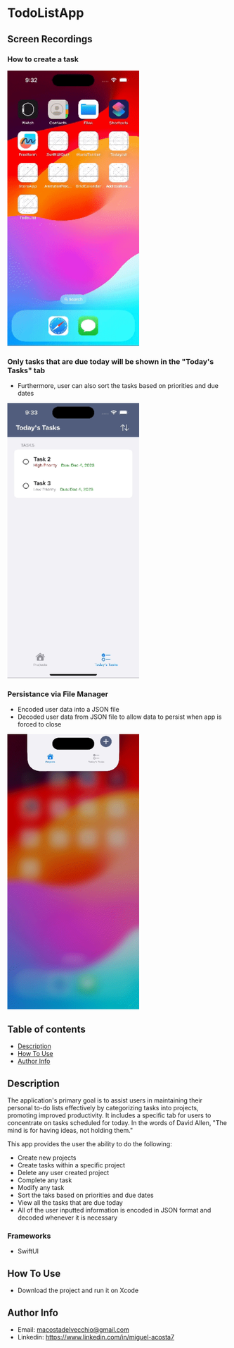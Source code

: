# TodoListApp

## Screen Recordings
### How to create a task
<img src="https://github.com/MiguelAcostaDelVecchio/TodoListApp/blob/main/Gifs/CreatingTask.gif" width="300" height="624" />

### Only tasks that are due today will be shown in the "Today's Tasks" tab
- Furthermore, user can also sort the tasks based on priorities and due dates
<img src="https://github.com/MiguelAcostaDelVecchio/TodoListApp/blob/main/Gifs/TodaysViewDemonstration.gif" width="300" height="624" />

### Persistance via File Manager
- Encoded user data into a JSON file
- Decoded user data from JSON file to allow data to persist when app is forced to close
<img src="https://github.com/MiguelAcostaDelVecchio/TodoListApp/blob/main/Gifs/DemonstratingPersistance.gif" width="300" height="624" />

## Table of contents
- [Description](https://github.com/MiguelAcostaDelVecchio/TodoListApp/blob/main/README.md#description)
- [How To Use](https://github.com/MiguelAcostaDelVecchio/TodoListApp/blob/main/README.md#how-to-use)
- [Author Info](https://github.com/MiguelAcostaDelVecchio/TodoListApp/blob/main/README.md#author-info)
## Description
The application's primary goal is to assist users in maintaining their personal to-do lists effectively by categorizing tasks into projects, promoting improved productivity. It includes a specific tab for users to concentrate on tasks scheduled for today. In the words of David Allen, "The mind is for having ideas, not holding them."

This app provides the user the ability to do the following:
- Create new projects
- Create tasks within a specific project
- Delete any user created project
- Complete any task
- Modify any task
- Sort the taks based on priorities and due dates
- View all the tasks that are due today
- All of the user inputted information is encoded in JSON format and decoded whenever it is necessary

### Frameworks
- SwiftUI
## How To Use
- Download the project and run it on Xcode
## Author Info
- Email: macostadelvecchio@gmail.com
- Linkedin: https://www.linkedin.com/in/miguel-acosta7
